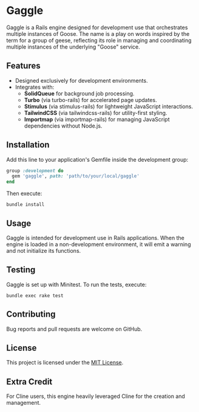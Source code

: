 # Gaggle

Gaggle is a Rails engine designed for development use that orchestrates multiple instances of Goose. The name is a play on words inspired by the term for a group of geese, reflecting its role in managing and coordinating multiple instances of the underlying "Goose" service.

## Features

- Designed exclusively for development environments.
- Integrates with:
  - **SolidQueue** for background job processing.
  - **Turbo** (via turbo-rails) for accelerated page updates.
  - **Stimulus** (via stimulus-rails) for lightweight JavaScript interactions.
  - **TailwindCSS** (via tailwindcss-rails) for utility-first styling.
  - **Importmap** (via importmap-rails) for managing JavaScript dependencies without Node.js.

## Installation

Add this line to your application's Gemfile inside the development group:

```ruby
group :development do
  gem 'gaggle', path: 'path/to/your/local/gaggle'
end
```

Then execute:

```shell
bundle install
```

## Usage

Gaggle is intended for development use in Rails applications. When the engine is loaded in a non-development environment, it will emit a warning and not initialize its functions.

## Testing

Gaggle is set up with Minitest. To run the tests, execute:

```shell
bundle exec rake test
```

## Contributing

Bug reports and pull requests are welcome on GitHub.

## License

This project is licensed under the [MIT License](MIT-LICENSE).

## Extra Credit

For Cline users, this engine heavily leveraged Cline for the creation and management.